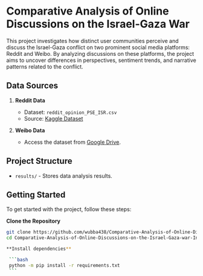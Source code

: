 # Comparative Analysis of Online Discussions on the Israel-Gaza War

This project investigates how distinct user communities perceive and discuss the Israel-Gaza conflict on two prominent social media platforms: Reddit and Weibo. By analyzing discussions on these platforms, the project aims to uncover differences in perspectives, sentiment trends, and narrative patterns related to the conflict.

## Data Sources

1. **Reddit Data**
   - Dataset: `reddit_opinion_PSE_ISR.csv`
   - Source: [Kaggle Dataset](https://www.kaggle.com/datasets/asaniczka/reddit-on-israel-palestine-daily-updated/discussion/511248)
   
2. **Weibo Data**
   - Access the dataset from [Google Drive](https://drive.google.com/drive/u/0/folders/0AJRoGZ4ytFp0Uk9PVA).

## Project Structure

- `results/` - Stores data analysis results.

## Getting Started

To get started with the project, follow these steps:

  **Clone the Repository**

   ```bash
   git clone https://github.com/wubba438/Comparative-Analysis-of-Online-Discussions-on-the-Israel-Gaza-war-Insights-from-Reddit-and-Weibo/
   cd Comparative-Analysis-of-Online-Discussions-on-the-Israel-Gaza-war-Insights-from-Reddit-and-Weibo

  **Install dependencies**

    ```bash
    python -m pip install -r requirements.txt
    ```
